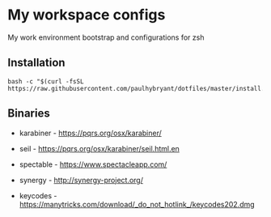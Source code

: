 # My workspace configs

My work environment bootstrap and configurations for zsh

## Installation

    bash -c "$(curl -fsSL https://raw.githubusercontent.com/paulhybryant/dotfiles/master/install.sh)"

## Binaries

- karabiner - https://pqrs.org/osx/karabiner/

- seil - https://pqrs.org/osx/karabiner/seil.html.en

- spectable - https://www.spectacleapp.com/

- synergy - http://synergy-project.org/

- keycodes - https://manytricks.com/download/_do_not_hotlink_/keycodes202.dmg
